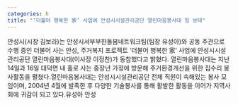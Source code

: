 ```yaml
---
categories: h
title: "‘더불어 행복한 家’ 사업에 안성시시설관리공단 열린마음봉사대 힘 보태"
---
```

안성시(시장 김보라)는 안성시서부부한돌봄네트워크팀(팀장 유성아)와 공동 주관으로 수행 중인 더불어 사는 안성, 주거복지 프로젝트 ‘더불어 행복한 家’ 사업에 안성시시설관리공단 열린마음봉사대(이사장 이정찬)가 동참했다고 밝혔다. 열린마음봉사대는 지난 14일과 16일 대덕면 내 홀로 사는 중장년 가정에 방문해 주거환경개선을 위한 집수리 봉사활동을 펼쳤다.열린마음봉사대는 안성시시설관리공단 전체 직원이 속해있는 봉사 모임이며, 2004년 4월에 발족한 후 다양한 기술봉사를 통해 활발한 활동을 이어가 지역사회에 귀감이 되고 있다.유성아 안성